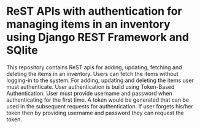 # ReST APIs with authentication for managing items in an inventory using Django REST Framework and SQlite
This repository contains ReST apis for adding, updating, fetching and deleting the items in an inventory. Users can fetch the items without logging-in to the system. For adding, updating and deleting the items user must authenticate. User authentication is build using Token-Based Authentication. User must provide username and password when authenticating for the first time. A token would be generated that can be used in the subsequent requests for authentication.
If user forgets his/her token then by providing username and password they can request the token.
